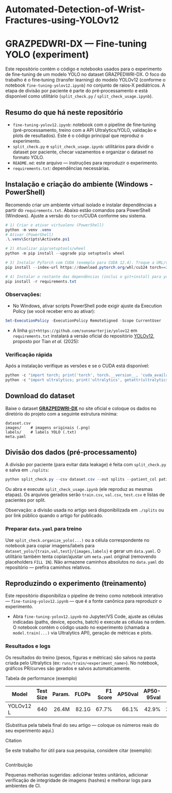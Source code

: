 # Automated-Detection-of-Wrist-Fractures-using-YOLOv12

# GRAZPEDWRI-DX — Fine-tuning YOLO (experiment)

Este repositório contém o código e notebooks usados para o experimento de fine-tuning de um modelo YOLO no dataset GRAZPEDWRI-DX. O foco do trabalho é o fine‑tuning (transfer learning) do modelo YOLOv12 (conforme o notebook `fine-tuning-yolov12.ipynb`) no conjunto de raios‑X pediátricos. A etapa de divisão por paciente é parte do pré‑processamento e está disponível como utilitário (`split_check.py` / `split_check_usage.ipynb`).

## Resumo do que há neste repositório

- `fine-tuning-yolov12.ipynb`: notebook com o pipeline de fine‑tuning (pré-processamento, treino com a API Ultralytics/YOLO, validação e plots de resultados). Este é o código principal que reproduz o experimento.
- `split_check.py` e `split_check_usage.ipynb`: utilitários para dividir o dataset por paciente, checar vazamentos e organizar o dataset no formato YOLO.
- `README.md`: este arquivo — instruções para reproduzir o experimento.
- `requirements.txt`: dependências necessárias.

## Instalação e criação do ambiente (Windows - PowerShell)

Recomendo criar um ambiente virtual isolado e instalar dependências a partir do `requirements.txt`. Abaixo estão comandos para PowerShell (Windows). Ajuste a versão do `torch`/CUDA conforme seu sistema.

```powershell
# 1) Criar e ativar virtualenv (PowerShell)
python -m venv .venv
# Ativar (PowerShell)
.\.venv\Scripts\Activate.ps1

# 2) Atualizar pip/setuptools/wheel
python -m pip install --upgrade pip setuptools wheel

# 3) Instalar PyTorch com CUDA (exemplo para CUDA 12.4). Troque a URL/versão se usar outra CUDA.
pip install --index-url https://download.pytorch.org/whl/cu124 torch==2.5.1+cu124 torchvision --extra-index-url https://pypi.org/simple

# 4) Instalar o restante das dependências (inclui o git+install para yolov12)
pip install -r requirements.txt
```


### Observações:

- No Windows, ativar scripts PowerShell pode exigir ajuste da Execution Policy (se você receber erro ao ativar):

```powershell
Set-ExecutionPolicy -ExecutionPolicy RemoteSigned -Scope CurrentUser
```

- A linha `git+https://github.com/sunsmarterjie/yolov12` em `requirements.txt` instalará a versão oficial do repositório [YOLOv12](https://github.com/sunsmarterjie/yolov12), proposto por Tian *et al.* (2025):

### Verificação rápida

Após a instalação verifique as versões e se o CUDA está disponível:

```powershell
python -c "import torch; print('torch', torch.__version__, 'cuda_available=', torch.cuda.is_available())"
python -c "import ultralytics; print('ultralytics', getattr(ultralytics, '__version__', 'git'))"
```

## Download do dataset

Baixe o dataset [**GRAZPEDWRI-DX**](https://figshare.com/articles/dataset/GRAZPEDWRI-DX/14825193) no site oficial e coloque os dados no diretório do projeto com a seguinte estrutura mínima:

```
dataset.csv
images/    # imagens originais (.png)
labels/    # labels YOLO (.txt)
meta.yaml
```

## Divisão dos dados (pré‑processamento)

A divisão por paciente (para evitar data leakage) é feita com `split_check.py` e salva em `./splits`:

```powershell
python split_check.py --csv dataset.csv --out splits --patient_col patient_id
```

Ou abra e execute `split_check_usage.ipynb` (ele reproduz as mesmas etapas). Os arquivos gerados serão `train.csv`, `val.csv`, `test.csv` e listas de pacientes por split.

Observação: a divisão usada no artigo será disponibilizada em `./splits` ou por link público quando o artigo for publicado.

### Preparar `data.yaml` para treino

Use `split_check.organize_yolo(...)` ou a célula correspondente no notebook para copiar imagens/labels para `dataset_yolo/{train,val,test}/{images,labels}` e gerar um `data.yaml`. O utilitário também tenta copiar/ajustar um `meta.yaml` original (removendo placeholders `FILL IN`). Não armazene caminhos absolutos no `data.yaml` do repositório — prefira caminhos relativos.

## Reproduzindo o experimento (treinamento)

Este repositório disponibiliza o pipeline de treino como notebook interativo — `fine-tuning-yolov12.ipynb` — que é a fonte canônica para reproduzir o experimento.

- Abra `fine-tuning-yolov12.ipynb` no Jupyter/VS Code, ajuste as células indicadas (paths, device, epochs, batch) e execute as células na ordem. O notebook contém o código usado no experimento (chamada a `model.train(...)` via Ultralytics API), geração de métricas e plots.

### Resultados e logs

Os resultados do treino (pesos, figuras e métricas) são salvos na pasta criada pelo Ultralytics (ex: `runs/train/<experiment_name>`). No notebook, gráficos PR/curves são gerados e salvos automaticamente.

Tabela de performance (exemplo)

| Model | Test Size |  Param. | FLOPs | F1 Score | AP50val | AP50-95val | Speed |
|---|---:|---:|---:|---:|---:|---:|---:|
| YOLOv12 L | 640 | 26.4M | 82.1G | 67.7% | 66.1% | 42.9% | 24.3ms |

(Substitua pela tabela final do seu artigo — coloque os números reais do seu experimento aqui.)

Citation

Se este trabalho for útil para sua pesquisa, considere citar (exemplo):

```

```

Contribuição

Pequenas melhorias sugeridas: adicionar testes unitários, adicionar verificação de integridade de imagens (hashes) e melhorar logs para ambientes de CI.
